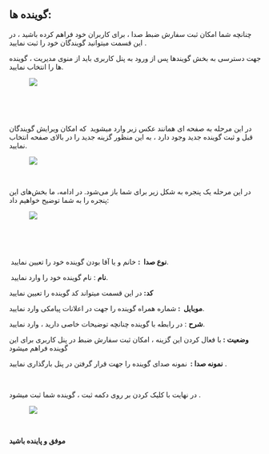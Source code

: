 <h2>گوینده ها:</h2><p>چنانچه شما امکان ثبت سفارش ضبط صدا ، برای کاربران خود فراهم کرده باشید ، در این قسمت میتوانید گویندگان خود را ثبت نمایید .</p><p>جهت دسترسی به بخش گویندها پس از ورود به پنل کاربری باید از منوی مدیریت ، گوینده ها را انتخاب نمایید.</p><figure class="image"><img src="http://portal.avanak.ir/Content/AceAdmin/help/7ff4236104894a4fa9965dc13a00c784.png"></figure><p>&nbsp;</p><p>&nbsp;</p><p>در این مرحله به صفحه ای همانند عکس زیر وارد میشوید&nbsp; که امکان ویرایش گویندگان قبل و ثبت گوینده جدید وجود دارد ، به این منظور گزینه جدید را در بالای صفحه انتخاب نمایید.</p><figure class="image"><img src="http://portal.avanak.ir/Content/AceAdmin/help/ff4ba8f3a86e4f85b7074ecd2687c74e.png"></figure><p>&nbsp;</p><p>در این مرحله یک پنجره‌ به شکل زیر برای شما باز می‌شود. در ادامه، ما بخش‌های این پنجره را به شما توضیح خواهیم داد:</p><figure class="image"><img src="http://portal.avanak.ir/Content/AceAdmin/help/d7831adc3b904d97a551ae94a45bfb8f.png"></figure><p>&nbsp;</p><p>&nbsp;</p><p><strong>&nbsp;نوع صدا &nbsp;:</strong> خانم و یا آقا بودن گوینده خود را تعیین نمایید.</p><p><strong>&nbsp;نام</strong> : نام گوینده خود را وارد نمایید.</p><p><strong>کد:</strong> در این قسمت میتواند کد گوینده را تعیین نمایید</p><p><strong>موبایل &nbsp;: </strong>شماره همراه گوینده را جهت در اعلانات پیامکی وارد نمایید.</p><p><strong>شرح</strong> : در رابطه با گوینده چنانچه توضیحات خاصی دارید ، وارد نمایید.</p><p><strong>وضعیت : </strong>با فعال کردن این گزینه ، امکان ثبت سفارش ضبط در پنل کاربری برای این گوینده فراهم میشود</p><p><strong>نمونه صدا :&nbsp; </strong>نمونه صدای گوینده را جهت قرار گرفتن در پنل بارگذاری نمایید .</p><p>&nbsp;</p><p>در نهایت با کلیک کردن بر روی دکمه ثبت ، گوینده شما ثبت میشود .</p><figure class="image"><img src="http://portal.avanak.ir/Content/AceAdmin/help/61dfd7377d684487b34616807cb18e7e.png"></figure><p><strong>&nbsp;</strong></p><p><strong>موفق و پاینده باشید</strong></p>